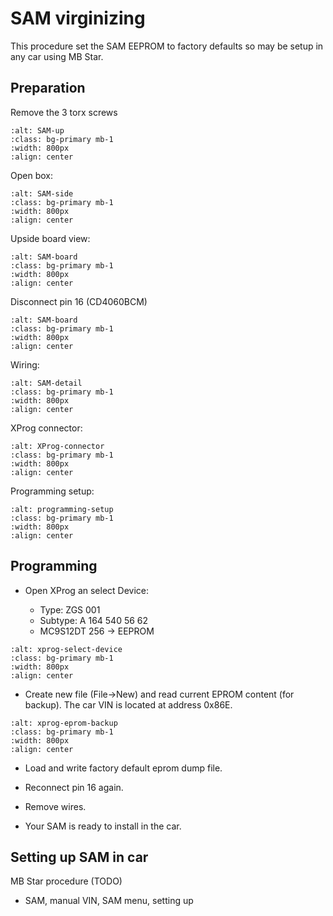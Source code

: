 # SAM virginizing

This procedure set the SAM EEPROM to factory defaults so may be setup in any car using MB Star.

## Preparation

Remove the 3 torx screws

```{image} ./images/SAM-outer.png
:alt: SAM-up
:class: bg-primary mb-1
:width: 800px
:align: center
```

Open box:

```{image} ./images/SAM-side.jpg
:alt: SAM-side
:class: bg-primary mb-1
:width: 800px
:align: center
```

Upside board view:

```{image} ./images/SAM-board.png
:alt: SAM-board
:class: bg-primary mb-1
:width: 800px
:align: center
```

Disconnect pin 16 (CD4060BCM)

```{image} ./images/SAM-CD4060BCM.png
:alt: SAM-board
:class: bg-primary mb-1
:width: 800px
:align: center
```

Wiring:

```{image} ./images/SAM-detail.png
:alt: SAM-detail
:class: bg-primary mb-1
:width: 800px
:align: center
```

XProg connector:

```{image} ./images/XProg-connector.jpg
:alt: XProg-connector
:class: bg-primary mb-1
:width: 800px
:align: center
```

Programming setup:

```{image} ./images/SAM-programming-setup.png
:alt: programming-setup
:class: bg-primary mb-1
:width: 800px
:align: center
```


## Programming

- Open XProg an select Device:

  - Type: ZGS 001
  - Subtype: A 164 540 56 62
  - MC9S12DT 256 -> EEPROM 

```{image} ./images/XProg-select-device.png
:alt: xprog-select-device
:class: bg-primary mb-1
:width: 800px
:align: center
```

- Create new file (File->New) and read current EPROM content (for backup). The
  car VIN is located at address 0x86E.


```{image} ./images/Xprog-eprom-backup.png
:alt: xprog-eprom-backup
:class: bg-primary mb-1
:width: 800px
:align: center
```

- Load and write factory default eprom dump file.

- Reconnect pin 16 again.

- Remove wires.

- Your SAM is ready to install in the car.

## Setting up SAM in car 

MB Star procedure (TODO)

- SAM, manual VIN, SAM menu, setting up